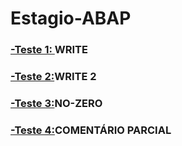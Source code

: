 # Estagio-ABAP

### [-Teste 1: ](https://github.com/ErikTakeuti/Estagio-ABAP/blob/main/ABAP%201.abap)WRITE

### [-Teste 2:](https://github.com/ErikTakeuti/Estagio-ABAP/blob/main/Teste%202.abap)WRITE 2

### [-Teste 3:](https://github.com/ErikTakeuti/Estagio-ABAP/blob/main/Teste%203.abap)NO-ZERO

### [-Teste 4:](https://github.com/ErikTakeuti/Estagio-ABAP/blob/main/Teste%204.abap)COMENTÁRIO PARCIAL

